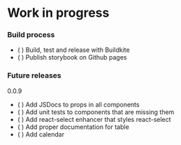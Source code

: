 # Work in progress

### Build process

* ( ) Build, test and release with Buildkite
* ( ) Publish storybook on Github pages

### Future releases

0.0.9

* ( ) Add JSDocs to props in all components
* ( ) Add unit tests to components that are missing them
* ( ) Add react-select enhancer that styles react-select
* ( ) Add proper documentation for table
* ( ) Add calendar
